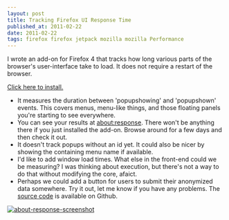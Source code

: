 ```yaml
---
layout: post
title: Tracking Firefox UI Response Time
published_at: 2011-02-22
date: 2011-02-22
tags: firefox firefox jetpack mozilla mozilla Performance
---
```


I wrote an add-on for Firefox 4 that tracks how long various parts of the browser's user-interface take to load. It does not require a restart of the browser.

[Click here to install.](http://people.mozilla.com/~dietrich/aboutresponse.xpi)

*   It measures the duration between 'popupshowing' and 'popupshown' events. This covers menus, menu-like things, and those floating panels you're starting to see everywhere.
*   You can see your results at [about:response](response). There won't be anything there if you just installed the add-on. Browse around for a few days and then check it out.
*   It doesn't track popups without an id yet. It could also be nicer by showing the containing menu name if available.
*   I'd like to add window load times. What else in the front-end could we be measuring? I was thinking about <command> execution, but there's not a way to do that without modifying the core, afaict.
*   Perhaps we could add a button for users to submit their anonymized data somewhere.
Try it out, let me know if you have any problems. The [source code](https://github.com/autonome/about-response) is available on Github.

[![about-response-screenshot](http://autonome.files.wordpress.com/2011/02/about-response-screenshot.png "about-response-screenshot")](about-response-screenshot.png)